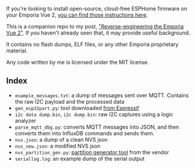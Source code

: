 If you're looking to install open-source, cloud-free ESPHome firmware on your
Emporia Vue 2, [you can find those instructions here][install].

This is a companion repo to my post, ["Reverse-engineering the Emporia Vue
2"][post]. If you haven't already seen that, it may provide useful background.

It contains no flash dumps, ELF files, or any other Emporia proprietary
material.

Any code written by me is licensed under the MIT license.

[install]: https://github.com/emporia-vue-local/esphome
[post]: https://flaviutamas.com/2021/reversing-emporia-vue-2

## Index

- `example_messages.txt`: a dump of messages sent over MQTT. Contains the raw
  I2C payload and the processed data
- `gen_esp32part.py`: tool downloaded [from Espressif][gen_esp32part]
- `i2c data dump.bin`, `i2c dump.bin`: raw I2C captures using a logic analyzer
- `parse_mqtt_dbg.py`: converts MQTT messages into JSON, and then converts them
  into InfluxDB commands and sends them.
- `nvs.json`: a dump of a clean NVS json
- `nvs_new.json`: a modified NVS json
- `nvs_partition_gen.py`: [partition generator tool][nvs_partition_gen] from
  the vendor
- `seriallog.log`: an example dump of the serial output

[gen_esp32part]: https://raw.githubusercontent.com/espressif/esp-idf/master/components/partition_table/gen_esp32part.py
[nvs_partition_gen]: https://docs.espressif.com/projects/esp-idf/en/latest/esp32/api-reference/storage/nvs_partition_gen.html

